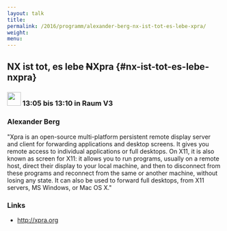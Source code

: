 ```yaml
---
layout: talk
title:
permalink: /2016/programm/alexander-berg-nx-ist-tot-es-lebe-xpra/
weight:
menu:
---
```

## NX ist tot, es lebe <del>N</del>Xpra {#nx-ist-tot-es-lebe-nxpra}

### <img height = "32" src="../../../images/lightning.svg"> 13:05 bis 13:10 in Raum V3

### Alexander Berg

"Xpra is an open-source multi-platform persistent remote display server and client for forwarding applications and desktop screens. It gives you remote access to individual applications or full desktops. On X11, it is also known as screen for X11: it allows you to run programs, usually on a remote host, direct their display to your local machine, and then to disconnect from these programs and reconnect from the same or another machine, without losing any state. It can also be used to forward full desktops, from X11 servers, MS Windows, or Mac OS X."

### Links

- <a href="http://xpra.org" target="_blank">http://xpra.org</a>
